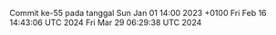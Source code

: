 Commit ke-55 pada tanggal Sun Jan 01 14:00 2023 +0100
Fri Feb 16 14:43:06 UTC 2024
Fri Mar 29 06:29:38 UTC 2024
